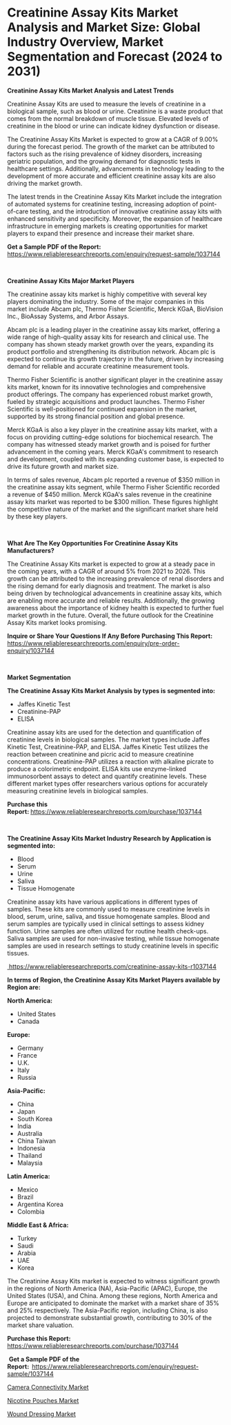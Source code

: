 <p><h1>Creatinine Assay Kits Market Analysis and Market Size: Global Industry Overview, Market Segmentation and Forecast (2024 to 2031)</h1></p><p><strong>Creatinine Assay Kits Market Analysis and Latest Trends</strong></p>
<p><p>Creatinine Assay Kits are used to measure the levels of creatinine in a biological sample, such as blood or urine. Creatinine is a waste product that comes from the normal breakdown of muscle tissue. Elevated levels of creatinine in the blood or urine can indicate kidney dysfunction or disease.</p><p>The Creatinine Assay Kits Market is expected to grow at a CAGR of 9.00% during the forecast period. The growth of the market can be attributed to factors such as the rising prevalence of kidney disorders, increasing geriatric population, and the growing demand for diagnostic tests in healthcare settings. Additionally, advancements in technology leading to the development of more accurate and efficient creatinine assay kits are also driving the market growth.</p><p>The latest trends in the Creatinine Assay Kits Market include the integration of automated systems for creatinine testing, increasing adoption of point-of-care testing, and the introduction of innovative creatinine assay kits with enhanced sensitivity and specificity. Moreover, the expansion of healthcare infrastructure in emerging markets is creating opportunities for market players to expand their presence and increase their market share.</p></p>
<p><strong>Get a Sample PDF of the Report:&nbsp;</strong> <a href="https://www.reliableresearchreports.com/enquiry/request-sample/1037144">https://www.reliableresearchreports.com/enquiry/request-sample/1037144</a></p>
<p>&nbsp;</p>
<p><strong>Creatinine Assay Kits Major Market Players</strong></p>
<p><p>The creatinine assay kits market is highly competitive with several key players dominating the industry. Some of the major companies in this market include Abcam plc, Thermo Fisher Scientific, Merck KGaA, BioVision Inc., BioAssay Systems, and Arbor Assays.</p><p>Abcam plc is a leading player in the creatinine assay kits market, offering a wide range of high-quality assay kits for research and clinical use. The company has shown steady market growth over the years, expanding its product portfolio and strengthening its distribution network. Abcam plc is expected to continue its growth trajectory in the future, driven by increasing demand for reliable and accurate creatinine measurement tools.</p><p>Thermo Fisher Scientific is another significant player in the creatinine assay kits market, known for its innovative technologies and comprehensive product offerings. The company has experienced robust market growth, fueled by strategic acquisitions and product launches. Thermo Fisher Scientific is well-positioned for continued expansion in the market, supported by its strong financial position and global presence.</p><p>Merck KGaA is also a key player in the creatinine assay kits market, with a focus on providing cutting-edge solutions for biochemical research. The company has witnessed steady market growth and is poised for further advancement in the coming years. Merck KGaA's commitment to research and development, coupled with its expanding customer base, is expected to drive its future growth and market size.</p><p>In terms of sales revenue, Abcam plc reported a revenue of $350 million in the creatinine assay kits segment, while Thermo Fisher Scientific recorded a revenue of $450 million. Merck KGaA's sales revenue in the creatinine assay kits market was reported to be $300 million. These figures highlight the competitive nature of the market and the significant market share held by these key players.</p></p>
<p>&nbsp;</p>
<p><strong>What Are The Key Opportunities For Creatinine Assay Kits Manufacturers?</strong></p>
<p><p>The Creatinine Assay Kits market is expected to grow at a steady pace in the coming years, with a CAGR of around 5% from 2021 to 2026. This growth can be attributed to the increasing prevalence of renal disorders and the rising demand for early diagnosis and treatment. The market is also being driven by technological advancements in creatinine assay kits, which are enabling more accurate and reliable results. Additionally, the growing awareness about the importance of kidney health is expected to further fuel market growth in the future. Overall, the future outlook for the Creatinine Assay Kits market looks promising.</p></p>
<p><strong>Inquire or Share Your Questions If Any Before Purchasing This Report:</strong> <a href="https://www.reliableresearchreports.com/enquiry/pre-order-enquiry/1037144">https://www.reliableresearchreports.com/enquiry/pre-order-enquiry/1037144</a></p>
<p>&nbsp;</p>
<p><strong>Market Segmentation</strong></p>
<p><strong>The Creatinine Assay Kits Market Analysis by types is segmented into:</strong></p>
<p><ul><li>Jaffes Kinetic Test</li><li>Creatinine-PAP</li><li>ELISA</li></ul></p>
<p><p>Creatinine assay kits are used for the detection and quantification of creatinine levels in biological samples. The market types include Jaffes Kinetic Test, Creatinine-PAP, and ELISA. Jaffes Kinetic Test utilizes the reaction between creatinine and picric acid to measure creatinine concentrations. Creatinine-PAP utilizes a reaction with alkaline picrate to produce a colorimetric endpoint. ELISA kits use enzyme-linked immunosorbent assays to detect and quantify creatinine levels. These different market types offer researchers various options for accurately measuring creatinine levels in biological samples.</p></p>
<p><strong>Purchase this Report:&nbsp;</strong><a href="https://www.reliableresearchreports.com/purchase/1037144">https://www.reliableresearchreports.com/purchase/1037144</a></p>
<p>&nbsp;</p>
<p><strong>The Creatinine Assay Kits Market Industry Research by Application is segmented into:</strong></p>
<p><ul><li>Blood</li><li>Serum</li><li>Urine</li><li>Saliva</li><li>Tissue Homogenate</li></ul></p>
<p><p>Creatinine assay kits have various applications in different types of samples. These kits are commonly used to measure creatinine levels in blood, serum, urine, saliva, and tissue homogenate samples. Blood and serum samples are typically used in clinical settings to assess kidney function. Urine samples are often utilized for routine health check-ups. Saliva samples are used for non-invasive testing, while tissue homogenate samples are used in research settings to study creatinine levels in specific tissues.</p></p>
<p><a href="https://www.reliableresearchreports.com/creatinine-assay-kits-r1037144">&nbsp;https://www.reliableresearchreports.com/creatinine-assay-kits-r1037144</a></p>
<p><strong>In terms of Region, the Creatinine Assay Kits Market Players available by Region are:</strong></p>
<p>
    <p> <strong> North America: </strong>
        <ul>
            <li>United States</li>
            <li>Canada</li>
        </ul>
        </p> 
    <p> <strong> Europe: </strong>
        <ul>
            <li>Germany</li>
            <li>France</li>
            <li>U.K.</li>
            <li>Italy</li>
            <li>Russia</li>
        </ul>
        </p> 
    <p> <strong> Asia-Pacific: </strong>
        <ul>
            <li>China</li>
            <li>Japan</li>
            <li>South Korea</li>
            <li>India</li>
            <li>Australia</li>
            <li>China Taiwan</li>
            <li>Indonesia</li>
            <li>Thailand</li>
            <li>Malaysia</li>
        </ul>
        </p> 
    <p> <strong> Latin America: </strong>
        <ul>
            <li>Mexico</li>
            <li>Brazil</li>
            <li>Argentina Korea</li>
            <li>Colombia</li>
        </ul>
        </p> 
    <p> <strong> Middle East & Africa: </strong>
        <ul>
            <li>Turkey</li>
            <li>Saudi</li>
            <li>Arabia</li>
            <li>UAE</li>
            <li>Korea</li>
        </ul>
    </p>
    </p>
<p><p>The Creatinine Assay Kits market is expected to witness significant growth in the regions of North America (NA), Asia-Pacific (APAC), Europe, the United States (USA), and China. Among these regions, North America and Europe are anticipated to dominate the market with a market share of 35% and 25% respectively. The Asia-Pacific region, including China, is also projected to demonstrate substantial growth, contributing to 30% of the market share valuation.</p></p>
<p><strong>Purchase this Report: </strong><a href="https://www.reliableresearchreports.com/purchase/1037144">https://www.reliableresearchreports.com/purchase/1037144</a></p>
<p>&nbsp;<strong>Get a Sample PDF of the Report:&nbsp;&nbsp;</strong><a href="https://www.reliableresearchreports.com/enquiry/request-sample/1037144">https://www.reliableresearchreports.com/enquiry/request-sample/1037144</a></p>
<p><strong></strong></p>
<p><p><a href="https://www.linkedin.com/pulse/camera-connectivity-market-size-outlook-forecast-2024-2031-fyone?trackingId=cjLlEl9%2FLiGIZRcKBvRz1Q%3D%3D">Camera Connectivity Market</a></p><p><a href="https://www.linkedin.com/pulse/nicotine-pouches-market-size-outlook-forecast-2024-2031-market-trac-nymmc?trackingId=hQgdG7hRQQksdpcue15kew%3D%3D">Nicotine Pouches Market</a></p><p><a href="https://github.com/mabutironaldo/Market-Research-Report-List-4/blob/main/wound-dressing-market.md">Wound Dressing Market</a></p></p>